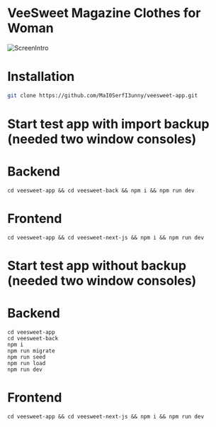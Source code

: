 # VeeSweet Magazine Clothes for Woman

![ScreenIntro](https://github.com/MaI0SerfI3unny/veesweet-app/veesweet.png)

# Installation

```sh
git clone https://github.com/MaI0SerfI3unny/veesweet-app.git
```

# Start test app with import backup (needed two window consoles)

# Backend
```
cd veesweet-app && cd veesweet-back && npm i && npm run dev
```

# Frontend
```
cd veesweet-app && cd veesweet-next-js && npm i && npm run dev
```

# Start test app without backup (needed two window consoles)

# Backend
```
cd veesweet-app
cd veesweet-back
npm i
npm run migrate
npm run seed
npm run load
npm run dev
```

# Frontend
```
cd veesweet-app && cd veesweet-next-js && npm i && npm run dev
```
